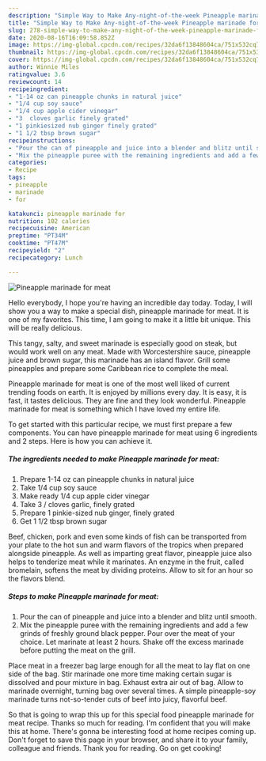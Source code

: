 ```yaml
---
description: "Simple Way to Make Any-night-of-the-week Pineapple marinade for meat"
title: "Simple Way to Make Any-night-of-the-week Pineapple marinade for meat"
slug: 278-simple-way-to-make-any-night-of-the-week-pineapple-marinade-for-meat
date: 2020-08-16T16:09:58.852Z
image: https://img-global.cpcdn.com/recipes/32da6f13848604ca/751x532cq70/pineapple-marinade-for-meat-recipe-main-photo.jpg
thumbnail: https://img-global.cpcdn.com/recipes/32da6f13848604ca/751x532cq70/pineapple-marinade-for-meat-recipe-main-photo.jpg
cover: https://img-global.cpcdn.com/recipes/32da6f13848604ca/751x532cq70/pineapple-marinade-for-meat-recipe-main-photo.jpg
author: Winnie Miles
ratingvalue: 3.6
reviewcount: 14
recipeingredient:
- "1-14 oz can pineapple chunks in natural juice"
- "1/4 cup soy sauce"
- "1/4 cup apple cider vinegar"
- "3  cloves garlic finely grated"
- "1 pinkiesized nub ginger finely grated"
- "1 1/2 tbsp brown sugar"
recipeinstructions:
- "Pour the can of pineapple and juice into a blender and blitz until smooth."
- "Mix the pineapple puree with the remaining ingredients and add a few grinds of freshly ground black pepper. Pour over the meat of your choice. Let marinate at least 2 hours. Shake off the excess marinade before putting the meat on the grill."
categories:
- Recipe
tags:
- pineapple
- marinade
- for

katakunci: pineapple marinade for 
nutrition: 102 calories
recipecuisine: American
preptime: "PT34M"
cooktime: "PT47M"
recipeyield: "2"
recipecategory: Lunch

---
```



![Pineapple marinade for meat](https://img-global.cpcdn.com/recipes/32da6f13848604ca/751x532cq70/pineapple-marinade-for-meat-recipe-main-photo.jpg)

Hello everybody, I hope you're having an incredible day today. Today, I will show you a way to make a special dish, pineapple marinade for meat. It is one of my favorites. This time, I am going to make it a little bit unique. This will be really delicious.

This tangy, salty, and sweet marinade is especially good on steak, but would work well on any meat. Made with Worcestershire sauce, pineapple juice and brown sugar, this marinade has an island flavor. Grill some pineapples and prepare some Caribbean rice to complete the meal.

Pineapple marinade for meat is one of the most well liked of current trending foods on earth. It is enjoyed by millions every day. It is easy, it is fast, it tastes delicious. They are fine and they look wonderful. Pineapple marinade for meat is something which I have loved my entire life.


To get started with this particular recipe, we must first prepare a few components. You can have pineapple marinade for meat using 6 ingredients and 2 steps. Here is how you can achieve it.

<!--inarticleads1-->

##### The ingredients needed to make Pineapple marinade for meat:

1. Prepare 1-14 oz can pineapple chunks in natural juice
1. Take 1/4 cup soy sauce
1. Make ready 1/4 cup apple cider vinegar
1. Take 3 / cloves garlic, finely grated
1. Prepare 1 pinkie-sized nub ginger, finely grated
1. Get 1 1/2 tbsp brown sugar


Beef, chicken, pork and even some kinds of fish can be transported from your plate to the hot sun and warm flavors of the tropics when prepared alongside pineapple. As well as imparting great flavor, pineapple juice also helps to tenderize meat while it marinates. An enzyme in the fruit, called bromelain, softens the meat by dividing proteins. Allow to sit for an hour so the flavors blend. 

<!--inarticleads2-->

##### Steps to make Pineapple marinade for meat:

1. Pour the can of pineapple and juice into a blender and blitz until smooth.
1. Mix the pineapple puree with the remaining ingredients and add a few grinds of freshly ground black pepper. Pour over the meat of your choice. Let marinate at least 2 hours. Shake off the excess marinade before putting the meat on the grill.


Place meat in a freezer bag large enough for all the meat to lay flat on one side of the bag. Stir marinade one more time making certain sugar is dissolved and pour mixture in bag. Exhaust extra air out of bag. Allow to marinade overnight, turning bag over several times. A simple pineapple-soy marinade turns not-so-tender cuts of beef into juicy, flavorful beef. 

So that is going to wrap this up for this special food pineapple marinade for meat recipe. Thanks so much for reading. I'm confident that you will make this at home. There's gonna be interesting food at home recipes coming up. Don't forget to save this page in your browser, and share it to your family, colleague and friends. Thank you for reading. Go on get cooking!
